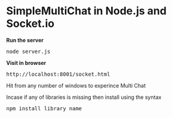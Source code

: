 SimpleMultiChat in Node.js and Socket.io
=============================================

<b>Run the server </b>
<br>
<pre>node server.js</pre>
<b>Visit in browser </b><br>
<pre>http://localhost:8001/socket.html</pre>

Hit from any number of windows to experince Multi Chat




Incase if any of libraries is missing then install using the syntax

<pre>npm install library_name</pre>
